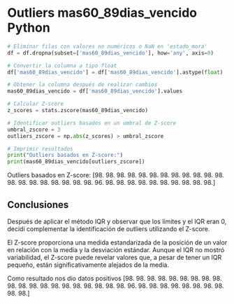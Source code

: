 # Outliers mas60\_89dias\_vencido Python

```python
# Eliminar filas con valores no numéricos o NaN en 'estado_mora'
df = df.dropna(subset=['mas60_89dias_vencido'], how='any', axis=0)

# Convertir la columna a tipo float
df['mas60_89dias_vencido'] = df['mas60_89dias_vencido'].astype(float)

# Obtener la columna después de realizar cambios
mas60_89dias_vencido = df['mas60_89dias_vencido'].values

# Calcular Z-score
z_scores = stats.zscore(mas60_89dias_vencido)

# Identificar outliers basados en un umbral de Z-score
umbral_zscore = 3
outliers_zscore = np.abs(z_scores) > umbral_zscore

# Imprimir resultados
print("Outliers basados en Z-score:")
print(mas60_89dias_vencido[outliers_zscore])
```

Outliers basados en Z-score: \[98. 98. 98. 98. 98. 98. 98. 98. 98. 98. 98. 98. 98. 98. 98. 98. 98. 98. 98. 98. 96. 98. 98. 98. 98. 98. 98. 98. 98. 98. 98.]

## Conclusiones

Después de aplicar el método IQR y observar que los límites y el IQR eran 0, decidí complementar la identificación de outliers utilizando el Z-score.

El Z-score proporciona una medida estandarizada de la posición de un valor en relación con la media y la desviación estándar. Aunque el IQR no mostró variabilidad, el Z-score puede revelar valores que, a pesar de tener un IQR pequeño, están significativamente alejados de la media.

Como resultado nos dio datos positivos \[98. 98. 98. 98. 98. 98. 98. 98. 98. 98. 98. 98. 98. 98. 98. 98. 98. 98. 98. 98. 96. 98. 98. 98. 98. 98. 98. 98. 98. 98. 98.]

###
